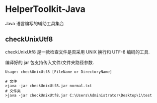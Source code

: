 # HelperToolkit-Java
Java 语言编写的辅助工具集合

## checkUnixUtf8
checkUnixUtf8 是一款检查文件是否采用 UNIX 换行和 UTF-8 编码的工具.

编译好的 jar 包支持传入文件/文件夹路径参数.

```
Usage: checkUnixUtf8 [FileName or DirectoryName]

# 文件
>java -jar checkUnixUtf8.jar normal.txt
# 文件夹
>java -jar checkUnixUtf8.jar C:\Users\Administrator\Desktop\1\test
```

